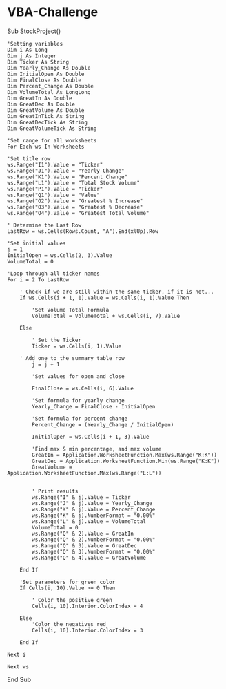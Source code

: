 # VBA-Challenge
Sub StockProject()

    'Setting variables
    Dim i As Long
    Dim j As Integer
    Dim Ticker As String
    Dim Yearly_Change As Double
    Dim InitialOpen As Double
    Dim FinalClose As Double
    Dim Percent_Change As Double
    Dim VolumeTotal As LongLong
    Dim GreatIn As Double
    Dim GreatDec As Double
    Dim GreatVolume As Double
    Dim GreatInTick As String
    Dim GreatDecTick As String
    Dim GreatVolumeTick As String
    
    'Set range for all worksheets
    For Each ws In Worksheets

    'Set title row
    ws.Range("I1").Value = "Ticker"
    ws.Range("J1").Value = "Yearly Change"
    ws.Range("K1").Value = "Percent Change"
    ws.Range("L1").Value = "Total Stock Volume"
    ws.Range("P1").Value = "Ticker"
    ws.Range("Q1").Value = "Value"
    ws.Range("O2").Value = "Greatest % Increase"
    ws.Range("O3").Value = "Greatest % Decrease"
    ws.Range("O4").Value = "Greatest Total Volume"

    ' Determine the Last Row
    LastRow = ws.Cells(Rows.Count, "A").End(xlUp).Row
    
    'Set initial values
    j = 1
    InitialOpen = ws.Cells(2, 3).Value
    VolumeTotal = 0

    'Loop through all ticker names
    For i = 2 To LastRow
    
        ' Check if we are still within the same ticker, if it is not...
        If ws.Cells(i + 1, 1).Value = ws.Cells(i, 1).Value Then
        
            'Set Volume Total Formula
            VolumeTotal = VolumeTotal + ws.Cells(i, 7).Value
            
        Else
        
            ' Set the Ticker
            Ticker = ws.Cells(i, 1).Value
          
        ' Add one to the summary table row
            j = j + 1
    
            'Set values for open and close
            
            FinalClose = ws.Cells(i, 6).Value
                
            'Set formula for yearly change
            Yearly_Change = FinalClose - InitialOpen
                
            'Set formula for percent change
            Percent_Change = (Yearly_Change / InitialOpen)
                
            InitialOpen = ws.Cells(i + 1, 3).Value
            
            'Find max & min percentage, and max volume
            GreatIn = Application.WorksheetFunction.Max(ws.Range("K:K"))
            GreatDec = Application.WorksheetFunction.Min(ws.Range("K:K"))
            GreatVolume = Application.WorksheetFunction.Max(ws.Range("L:L"))
            
                
            ' Print results
            ws.Range("I" & j).Value = Ticker
            ws.Range("J" & j).Value = Yearly_Change
            ws.Range("K" & j).Value = Percent_Change
            ws.Range("K" & j).NumberFormat = "0.00%"
            ws.Range("L" & j).Value = VolumeTotal
            VolumeTotal = 0
            ws.Range("Q" & 2).Value = GreatIn
            ws.Range("Q" & 2).NumberFormat = "0.00%"
            ws.Range("Q" & 3).Value = GreatDec
            ws.Range("Q" & 3).NumberFormat = "0.00%"
            ws.Range("Q" & 4).Value = GreatVolume
              
        End If
        
        'Set parameters for green color
        If Cells(i, 10).Value >= 0 Then

            ' Color the positive green
            Cells(i, 10).Interior.ColorIndex = 4
        
        Else
            'Color the negatives red
            Cells(i, 10).Interior.ColorIndex = 3
            
        End If
    
    Next i
    
    Next ws

End Sub
